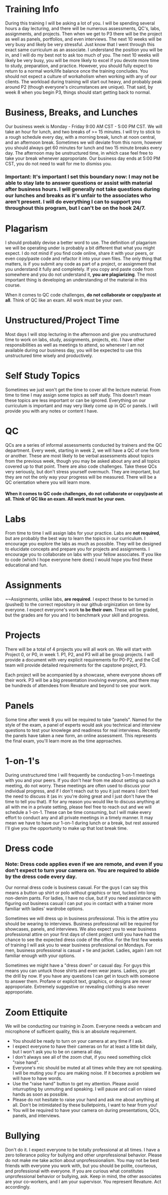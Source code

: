 # Training Info
During this training I will be asking a lot of you. I will be spending several hours a day lecturing, and there will be numerous assessments, QC's, labs, assignments, and projects. Then when we get to P3 there will be the project as well as panels, portfolios, and even interviews. The next 10 weeks will be very busy and likely be very stressful. Just know that I went through this exact same curriculum as an associate. I understand the position you will be in, and I will do my best not to ask too much of you. The next 10 weeks will likely be very busy, you will be more likely to excel if you devote more time to study, preparation, and practice. However, you should fully expect to return to a normal work/life balance once the training concludes. You should not expect a culture of workaholism when working with any of our clients. The workload during training will start out heavy, and probably peak around P2 (though everyone's circumstances are unique). That said, by week 8 when you begin P3, things should start getting back to normal. 

# Business, Breaks, and Lunches
Our business week is Monday - Friday 9:00 AM CST - 5:00 PM CST. We will take an hour for lunch, and two breaks of >= 15 minutes. I will try to stick to a rough schedule every day, with a morning break, lunch at noon central, and an afternoon break. Sometimes we will deviate from this norm, however you should always get 60 minutes for lunch and two 15 minute breaks every day. The afternoon may be unstructured time, in which case feel free to take your break whenever approporiate. Our business day ends at 5:00 PM CST, you do not need to wait for me to dismiss you.

### Important: It's important I set this boundary now: I may not be able to stay late to answer questions or assist with material after business hours. I will generally not take questions during our lunches and breaks as it's unfair to the associates who aren't present. I will do everything I can to support you throughout this program, but I can't be on the hook 24/7.

# Plagarism
I should probably devise a better word to use. The definition of plagarism we will be operating under is probably a bit different that what you might expect. I do not mind if you find code online, share it with your peers, or even copy/paste code and refactor it into your own files. The only thing that matters, is if you submit any code as part of a project, or assignment that you understand it fully and completely. If you copy and paste code from somewhere and you do not understand it, **you are plagiarizing**. The most important thing is developing an understanding of the material in this course.
  
When it comes to QC code challenges, **do not collaborate or copy/paste at all**. Think of QC like an exam. All work must be your own.

# Unstructured/Project Time
Most days I will stop lecturing in the afternoon and give you unstructured time to work on labs, study, assignments, projects, etc. I have other responsibilities as well as meetings to attend, so whenever I am not available during our business day, you will be expected to use this unstructured time wisely and productively.

# Self Study Topics
Sometimes we just won't get the time to cover all the lecture material. From time to time I may assign some topics as self study. This doesn't mean these topics are less important or can be ignored. Everything on our curriculum is important and may very likely come up in QC or panels. I will provide you with any notes or content I have.

# QC
QCs are a series of informal assessments conducted by trainers and the QC department. Every week, starting in week 2, we will have a QC of one form or another. These are most likely to be verbal assessments about topics from the previous week, though you may be asked about any and all topics covered up to that point. There are also code challenges. Take these QCs very seriously, but don't stress yourself overmuch. They are important, but they are not the only way your progress will be measured. There will be a QC orientation where you will learn more.
  
#### When it comes to QC code challenges, **do not collaborate or copy/paste at all**. Think of QC like an exam. All work must be your own.

# Labs
From time to time I will assign labs for your practice. Labs are **not required**, but are probably the best way to learn the topics in our curriculum. I encourage you explore the labs as much as possible. They will be designed to elucidate concepts and prepare you for projects and assignments. I encourage you to collaborate on labs with your fellow associates. If you like to code (which I hope everyone here does) I would hope you find these educational and fun.

# Assignments
~~Assignments, unlike labs, **are required**. I expect these to be turned in (pushed) to the correct repository in our github orginization on time by everyone. I expect everyone's work **to be their own**. These will be graded, but the grades are for you and I to benchmark your skill and progress.

# Projects
There will be a total of 4 projects you will all work on. We will start with Project 0, or P0, in week 1. P1, P2, and P3 will all be group projects. I will provide a document with very explicit requirements for P0-P2, and the CoE team will provide detailed requirements for the capstone project, P3.
  
Each project will be acompanied by a showcase, where everyone shows off their work. P3 will be a big presentation involving everyone, and there may be hundreds of attendees from Revature and beyond to see your work.

# Panels
Some time after week 8 you will be required to take "panels". Named for the style of the exam, a panel of experts would ask you technical and interview questions to test your knowlege and readiness for real interviews. Recently the panels have taken a new form, an online assessment. This represents the final exam, you'll learn more as the time approaches. 

# 1-on-1's
During unstructured time I will frequently be conducting 1-on-1 meetings with you and your peers. If you don't hear from me about setting up such a meeting, do not worry. These meetings are often used to discuss your individual progress, and if I don't reach out to you it just means I don't feel the need to discuss it (as in: you're doing great and I just don't have the time to tell you that). If for any reason you would like to discuss anything at all with me in a private setting, please feel free to reach out and we will schedule a 1-on-1. These can be time consuming, but I will make every effort to conduct any and all private meetings in a timely manner. It may mean we have to have our 1-on-1 during lunch or a break, but rest assured I'll give you the opportunity to make up that lost break time.

# Dress code
### Note: Dress code applies even if we are remote, and even if you don't expect to turn your camera on. You are required to abide by the dress code every day.
Our normal dress code is business casual. For the guys I can say this means a button up shirt or polo without graphics or text, tucked into long non-denim pants. For ladies, I have no clue, but if you need assistance with figuring out business casual I can put you in contact with a trainer more familiar with ladies' wardrobe options.
  
Sometimes we will dress up in business professional. This is the attire you should be wearing to interviews. Business professional will be required for showcases, panels, and interviews. We also expect you to wear business professional attire on your first days of client project until you have had the chance to see the expected dress code of the office. For the first few weeks of training I will ask you to wear business professional on Mondays. For men, business professional is casual + tie and jacket. Ladies, again I am not familiar enough with your options.
  
Sometimes we might have a "dress down" or casual day. For guys this means you can untuck those shirts and even wear jeans. Ladies, you get the drill by now. If you have any questions I can get in touch with someone to answer them. Profane or explicit text, graphics, or designs are never approporiate. Extremely suggestive or revealing clothing is also never approporiate.

# Zoom Ettiquite
We will be conducting our training in Zoom. Everyone needs a webcam and microphone of sufficent quality, this is an absolute requirement. 
 - You should be ready to turn on your camera at any time if I ask. 
 - I expect everyone to have their cameras on for at least a little bit daily, but I won't ask you to be on camera all day.
 - I don't always see all of the zoom chat, if you need something click "raise hand".
 - Everyone's mic should be muted at all times while they are not speaking. I will be muting you if you are making noise. If it becomes a problem we will have to have words.
 - Use the "raise hand" button to get my attention. Please avoid inturrupting by unmuting and speaking. I will pause and call on raised hands as soon as possible.
 - Please do not hesitate to raise your hand and ask me about anything at all. Don't be intimidated by these bulletpoints, I want to hear from you!
 - You will be required to have your camera on during presentations, QCs, panels, and interviews.
 
# Bullying
Don't do it. I expect everyone to be totally professional at all times. I have a zero tollerance policy for bullying and other unprofessional behavior. Please do not make me take action about unprofessionalism. You may not be best friends with everyone you work with, but you should be polite, courteous, and professional with everyone. If you are curious what constitutes unprofessional behavior or bullying, ask. Keep in mind, the other associates are your co-workers, and I am your supervisor. You represent Revature. Act accordingly.
